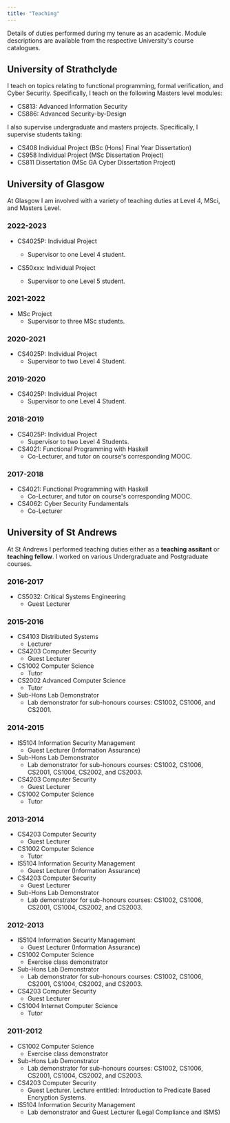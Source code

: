 ```yaml
---
title: "Teaching"
---
```



Details of duties performed during my tenure as an academic.
Module descriptions are available from the respective University's course catalogues.

## University of Strathclyde

I teach on topics relating to functional programming, formal verification, and Cyber Security.
Specifically, I teach on the following Masters level modules:

+ CS813: Advanced Information Security
+ CS886: Advanced Security-by-Design

I also supervise undergraduate and masters projects.
Specifically, I supervise students taking:

+ CS408 Individual Project (BSc (Hons) Final Year Dissertation)
+ CS958 Individual Project (MSc Dissertation Project)
+ CS811 Dissertation  (MSc GA Cyber Dissertation Project)



## University of Glasgow

At Glasgow I am involved with a variety of teaching duties at Level 4, MSci, and Masters Level.

### 2022-2023

+ CS4025P: Individual Project
  + Supervisor to one Level 4 student.

+ CS50xxx: Individual Project
  + Supervisor to one Level 5 student.

### 2021-2022

+ MSc Project
  + Supervisor to three MSc students.

### 2020-2021

+ CS4025P: Individual Project
    + Supervisor to two Level 4 Student.

### 2019-2020

+ CS4025P: Individual Project
    + Supervisor to one Level 4 Student.

### 2018-2019

+ CS4025P: Individual Project
    + Supervisor to two Level 4 Students.
+ CS4021: Functional Programming with Haskell
    + Co-Lecturer, and tutor on course's corresponding MOOC.

### 2017-2018

+ CS4021: Functional Programming with Haskell
    + Co-Lecturer, and tutor on course's corresponding MOOC.
+ CS4062: Cyber Security Fundamentals
    + Co-Lecturer

## University of St Andrews

At St Andrews I performed teaching duties either as a **teaching assitant** or **teaching
fellow**. I worked on various Undergraduate and Postgraduate courses.

### 2016-2017

+ CS5032: Critical Systems Engineering
    + Guest Lecturer

### 2015-2016

+ CS4103 Distributed Systems
    + Lecturer
+  CS4203 Computer Security
    + Guest Lecturer
+  CS1002 Computer Science
    + Tutor
+  CS2002 Advanced Computer Science
    + Tutor
+  Sub-Hons Lab Demonstrator
    + Lab demonstrator for sub-honours courses: CS1002, CS1006, and CS2001.

### 2014-2015

+  IS5104 Information Security Management
    + Guest Lecturer (Information Assurance)
+  Sub-Hons Lab Demonstrator
    + Lab demonstrator for sub-honours courses: CS1002, CS1006, CS2001, CS1004, CS2002, and CS2003.
+  CS4203 Computer Security
    + Guest Lecturer
+  CS1002 Computer Science
    + Tutor

### 2013-2014

+  CS4203 Computer Security
    + Guest Lecturer
+  CS1002 Computer Science
    + Tutor
+  IS5104 Information Security Management
    + Guest Lecturer (Information Assurance)
+  CS4203 Computer Security
    + Guest Lecturer
+  Sub-Hons Lab Demonstrator
    + Lab demonstrator for sub-honours courses: CS1002, CS1006, CS2001, CS1004, CS2002, and CS2003.

### 2012-2013

+  IS5104 Information Security Management
    + Guest Lecturer (Information Assurance)
+  CS1002 Computer Science
    + Exercise class demonstrator
+  Sub-Hons Lab Demonstrator
    + Lab demonstrator for sub-honours courses: CS1002, CS1006, CS2001, CS1004, CS2002, and CS2003.
+  CS4203 Computer Security
    + Guest Lecturer
+  CS1004 Internet Computer Science
    + Tutor

### 2011-2012

+  CS1002 Computer Science
    + Exercise class demonstrator
+  Sub-Hons Lab Demonstrator
    + Lab demonstrator for sub-honours courses: CS1002, CS1006, CS2001, CS1004, CS2002, and CS2003.
+  CS4203 Computer Security
    + Guest Lecturer. Lecture entitled: Introduction to Predicate Based Encryption Systems.
+  IS5104 Information Security Management
    +  Lab demonstrator and Guest Lecturer (Legal Compliance and ISMS)
